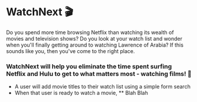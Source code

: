 # WatchNext 🎬

Do you spend more time browsing Netflix than watching its wealth of movies and television shows? Do you look at your watch list and wonder when you'll finally getting around to watching Lawrence of Arabia? If this sounds like you, then you've come to the right place.

### WatchNext will help you eliminate the time spent surfing Netflix and Hulu to get to what matters most - watching films! 📼

* A user will add movie titles to their watch list using a simple form search
* When that user is ready to watch a movie,
** Blah Blah
